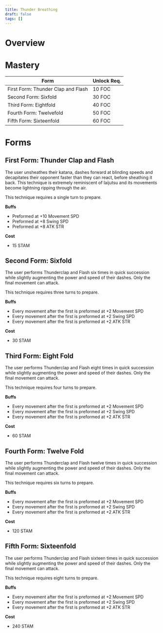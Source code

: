 ```yaml
---
title: Thunder Breathing
draft: false
tags: []
---
```

# Overview

# Mastery

| Form                               | Unlock Req. |
| ---------------------------------- | ----------- |
| First Form: Thunder Clap and Flash | 10 FOC      |
| Second Form: Sixfold               | 30 FOC      |
| Third Form: Eightfold              | 40 FOC      |
| Fourth Form: Twelvefold            | 50 FOC      |
| Fifth Form: Sixteenfold            | 60 FOC      |

# Forms

## First Form: Thunder Clap and Flash
The user unsheathes their katana, dashes forward at blinding speeds and decapitates their opponent faster than they can react, before sheathing it back. This technique is extremely reminiscent of Iaijutsu and its movements become lightning ripping through the air. 

This technique requires a single turn to prepare.

**Buffs**
- Preformed at +10 Movement SPD
- Preformed at +8 Swing SPD
- Preformed at +8 ATK STR

**Cost**
- 15 STAM

## Second Form: Sixfold
The user performs Thunderclap and Flash six times in quick succession while slightly augmenting the power and speed of their dashes. Only the final movement can attack.

This technique requires three turns to prepare.

**Buffs**
- Every movement after the first is preformed at +2 Movement SPD
- Every movement after the first is preformed at +2 Swing SPD
- Every movement after the first is preformed at +2 ATK STR

**Cost**
- 30 STAM

## Third Form: Eight Fold
The user performs Thunderclap and Flash eight times in quick succession while slightly augmenting the power and speed of their dashes.  Only the final movement can attack.

This technique requires four turns to prepare.

**Buffs**
- Every movement after the first is preformed at +2 Movement SPD
- Every movement after the first is preformed at +2 Swing SPD
- Every movement after the first is preformed at +2 ATK STR

**Cost**
- 60 STAM
## Fourth Form: Twelve Fold
The user performs Thunderclap and Flash twelve times in quick succession while slightly augmenting the power and speed of their dashes.  Only the final movement can attack.

This technique requires six turns to prepare.

**Buffs**
- Every movement after the first is preformed at +2 Movement SPD
- Every movement after the first is preformed at +2 Swing SPD
- Every movement after the first is preformed at +2 ATK STR

**Cost**
- 120 STAM

## Fifth Form: Sixteenfold
The user performs Thunderclap and Flash sixteen times in quick succession while slightly augmenting the power and speed of their dashes.  Only the final movement can attack.

This technique requires eight turns to prepare.

**Buffs**
- Every movement after the first is preformed at +2 Movement SPD
- Every movement after the first is preformed at +2 Swing SPD
- Every movement after the first is preformed at +2 ATK STR

**Cost**
- 240 STAM
